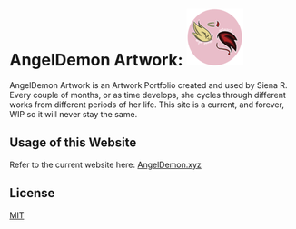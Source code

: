 # AngelDemon Artwork: ![Logo_Here](./assets/images/logo.png "Angel Demon Logo")

AngelDemon Artwork is an Artwork Portfolio created and used by Siena R. Every couple of months, or as time develops, she cycles through different works from different periods of her life. This site is a current, and forever, WIP so it will never stay the same.


## Usage of this Website
Refer to the current website here: [AngelDemon.xyz](https://angeldemon.xyz/)

## License

[MIT](https://choosealicense.com/licenses/mit/)